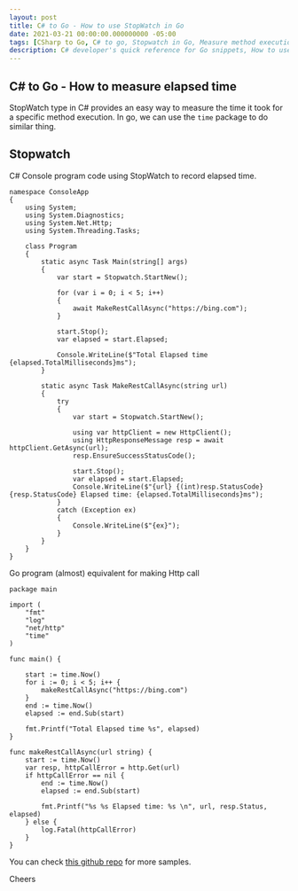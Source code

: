 ```yaml
---
layout: post
title: C# to Go - How to use StopWatch in Go
date: 2021-03-21 00:00:00.000000000 -05:00
tags: [CSharp to Go, C# to go, Stopwatch in Go, Measure method execution time in Go, Go stopwatch]
description: C# developer's quick reference for Go snippets, How to use StopWatch in Go
---
```

## C# to Go - How to measure elapsed time

StopWatch type in C# provides an easy way to measure the time it took for a specific method execution. In go, we can use the `time` package to do similar thing.


## Stopwatch

C# Console program code using StopWatch to record elapsed time.

    namespace ConsoleApp
    {
        using System;
        using System.Diagnostics;
        using System.Net.Http;
        using System.Threading.Tasks;

        class Program
        {
            static async Task Main(string[] args)
            {
                var start = Stopwatch.StartNew();

                for (var i = 0; i < 5; i++)
                {
                    await MakeRestCallAsync("https://bing.com");
                }

                start.Stop();
                var elapsed = start.Elapsed;

                Console.WriteLine($"Total Elapsed time {elapsed.TotalMilliseconds}ms");
            }

            static async Task MakeRestCallAsync(string url)
            {
                try
                {
                    var start = Stopwatch.StartNew();

                    using var httpClient = new HttpClient();
                    using HttpResponseMessage resp = await httpClient.GetAsync(url);
                    resp.EnsureSuccessStatusCode();

                    start.Stop();
                    var elapsed = start.Elapsed;
                    Console.WriteLine($"{url} {(int)resp.StatusCode} {resp.StatusCode} Elapsed time: {elapsed.TotalMilliseconds}ms");
                }
                catch (Exception ex)
                {
                    Console.WriteLine($"{ex}");
                }
            }
        }
    }


Go program (almost) equivalent for making Http call

    package main

    import (
        "fmt"
        "log"
        "net/http"
        "time"
    )

    func main() {

        start := time.Now()
        for i := 0; i < 5; i++ {
            makeRestCallAsync("https://bing.com")
        }
        end := time.Now()
        elapsed := end.Sub(start)

        fmt.Printf("Total Elapsed time %s", elapsed)
    }

    func makeRestCallAsync(url string) {
        start := time.Now()
        var resp, httpCallError = http.Get(url)
        if httpCallError == nil {
            end := time.Now()
            elapsed := end.Sub(start)

            fmt.Printf("%s %s Elapsed time: %s \n", url, resp.Status, elapsed)
        } else {
            log.Fatal(httpCallError)
        }
    }

You can check [this github repo](https://github.com/kshyju/CSharpToGo) for more samples. 

Cheers


